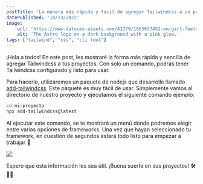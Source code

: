```yaml
---
postTitle: 'La manera más rápida y fácil de agregar Tailwindcss a un proyecto'
datePublished: '10/13/2022'
image:
    url: 'https://www.datocms-assets.com/41779/1665637452-om-girl-feels-peace-patience-attractive-carefree-relaxed-happy-young-woman-curly-shirt-hairstyle-close-eyes-smiling-delighted-meditating-hands-sideways-nirvana-lotus-pose-breathing-practice-yoga_176420-34918.webp'
    alt: 'The Astro logo on a dark background with a pink glow.'
tags: ["tailwind", "css", "cli tool"]
---
```


¡Hola a todos! En este post, les mostraré la forma más rápida y sencilla de agregar Tailwindcss a tus proyectos. Con solo un comando, podras tener Tailwindcss configurado y listo para usar.

Para hacerlo, utilizaremos un paquete de nodejs que desarrolle llamado [add-tailwindcss](https://www.npmjs.com/package/add-tailwindcss). Este paquete es muy fácil de usar. Simplemente vamos al directorio de nuestro proyecto y ejecutamos el siguiente comando ejemplo:

```bash
cd mi-proyecto
npx add-tailwindcss@latest
````

Al ejecutar este comando, se te mostrará un menú donde podremos elegir entre varias opciones de frameworks. Una vez que hayan seleccionado tu framework, en cuestión de segundos estará todo listo para empezar a trabajar 💪

![](https://www.datocms-assets.com/41779/1665636947-add-tailwind.gif)

Espero que esta información les sea útil. ¡Buena suerte en sus proyectos! 🛠️👨‍💻

